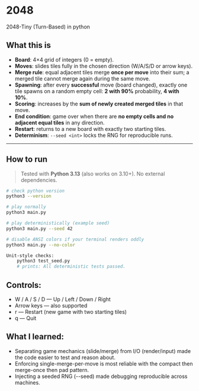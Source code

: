 # 2048
2048-Tiny (Turn-Based) in python

## What this is
- **Board**: 4×4 grid of integers (0 = empty).
- **Moves**: slides tiles fully in the chosen direction (W/A/S/D or arrow keys).
- **Merge rule**: equal adjacent tiles merge **once per move** into their sum; a merged tile cannot merge again during the same move.
- **Spawning**: after every **successful** move (board changed), exactly one tile spawns on a random empty cell: **2 with 90%** probability, **4 with 10%**.
- **Scoring**: increases by the **sum of newly created merged tiles** in that move.
- **End condition**: game over when there are **no empty cells and no adjacent equal tiles** in any direction.
- **Restart**: returns to a new board with exactly two starting tiles.
- **Determinism**: `--seed <int>` locks the RNG for reproducible runs.

---

## How to run

> Tested with **Python 3.13** (also works on 3.10+). No external dependencies.

```bash
# check python version
python3 --version

# play normally
python3 main.py

# play deterministically (example seed)
python3 main.py --seed 42

# disable ANSI colors if your terminal renders oddly
python3 main.py --no-color

Unit-style checks:
    python3 test_seed.py
    # prints: All deterministic tests passed.
```
## Controls:

- W / A / S / D — Up / Left / Down / Right
- Arrow keys — also supported
- r — Restart (new game with two starting tiles)
- q — Quit

## What I learned:

- Separating game mechanics (slide/merge) from I/O (render/input) made the code easier to test and reason about.
- Enforcing single-merge-per-move is most reliable with the compact then merge-once then pad pattern.
- Injecting a seeded RNG (--seed) made debugging reproducible across machines.
